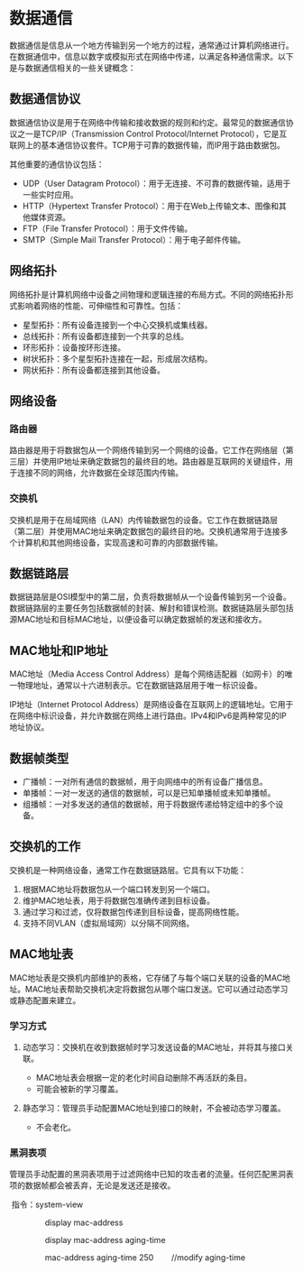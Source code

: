 # 数据通信

数据通信是信息从一个地方传输到另一个地方的过程，通常通过计算机网络进行。在数据通信中，信息以数字或模拟形式在网络中传递，以满足各种通信需求。以下是与数据通信相关的一些关键概念：

## 数据通信协议

数据通信协议是用于在网络中传输和接收数据的规则和约定。最常见的数据通信协议之一是TCP/IP（Transmission Control Protocol/Internet Protocol），它是互联网上的基本通信协议套件。TCP用于可靠的数据传输，而IP用于路由数据包。

其他重要的通信协议包括：

- UDP（User Datagram Protocol）：用于无连接、不可靠的数据传输，适用于一些实时应用。
- HTTP（Hypertext Transfer Protocol）：用于在Web上传输文本、图像和其他媒体资源。
- FTP（File Transfer Protocol）：用于文件传输。
- SMTP（Simple Mail Transfer Protocol）：用于电子邮件传输。

## 网络拓扑

网络拓扑是计算机网络中设备之间物理和逻辑连接的布局方式。不同的网络拓扑形式影响着网络的性能、可伸缩性和可靠性。包括：

- 星型拓扑：所有设备连接到一个中心交换机或集线器。
- 总线拓扑：所有设备都连接到一个共享的总线。
- 环形拓扑：设备按环形连接。
- 树状拓扑：多个星型拓扑连接在一起，形成层次结构。
- 网状拓扑：所有设备都连接到其他设备。

## 网络设备

### 路由器

路由器是用于将数据包从一个网络传输到另一个网络的设备。它工作在网络层（第三层）并使用IP地址来确定数据包的最终目的地。路由器是互联网的关键组件，用于连接不同的网络，允许数据在全球范围内传输。

### 交换机

交换机是用于在局域网络（LAN）内传输数据包的设备。它工作在数据链路层（第二层）并使用MAC地址来确定数据包的最终目的地。交换机通常用于连接多个计算机和其他网络设备，实现高速和可靠的内部数据传输。

## 数据链路层

数据链路层是OSI模型中的第二层，负责将数据帧从一个设备传输到另一个设备。数据链路层的主要任务包括数据帧的封装、解封和错误检测。数据链路层头部包括源MAC地址和目标MAC地址，以便设备可以确定数据帧的发送和接收方。

## MAC地址和IP地址

MAC地址（Media Access Control Address）是每个网络适配器（如网卡）的唯一物理地址，通常以十六进制表示。它在数据链路层用于唯一标识设备。

IP地址（Internet Protocol Address）是网络设备在互联网上的逻辑地址。它用于在网络中标识设备，并允许数据在网络上进行路由。IPv4和IPv6是两种常见的IP地址协议。

## 数据帧类型

- 广播帧：一对所有通信的数据帧，用于向网络中的所有设备广播信息。
- 单播帧：一对一发送的通信的数据帧，可以是已知单播帧或未知单播帧。
- 组播帧：一对多发送的通信的数据帧，用于将数据传递给特定组中的多个设备。

## 交换机的工作

交换机是一种网络设备，通常工作在数据链路层。它具有以下功能：

1. 根据MAC地址将数据包从一个端口转发到另一个端口。
2. 维护MAC地址表，用于将数据包准确传递到目标设备。
3. 通过学习和过滤，仅将数据包传递到目标设备，提高网络性能。
4. 支持不同VLAN（虚拟局域网）以分隔不同网络。

## MAC地址表

MAC地址表是交换机内部维护的表格，它存储了与每个端口关联的设备的MAC地址。MAC地址表帮助交换机决定将数据包从哪个端口发送。它可以通过动态学习或静态配置来建立。

### 学习方式

1. 动态学习：交换机在收到数据帧时学习发送设备的MAC地址，并将其与接口关联。
   
   - MAC地址表会根据一定的老化时间自动删除不再活跃的条目。
   - 可能会被新的学习覆盖。

2. 静态学习：管理员手动配置MAC地址到接口的映射，不会被动态学习覆盖。
   
   - 不会老化。

### 黑洞表项

管理员手动配置的黑洞表项用于过滤网络中已知的攻击者的流量。任何匹配黑洞表项的数据帧都会被丢弃，无论是发送还是接收。

 指令：system-view

                display mac-address

                display mac-address aging-time

                mac-address aging-time 250        //modify aging-time
